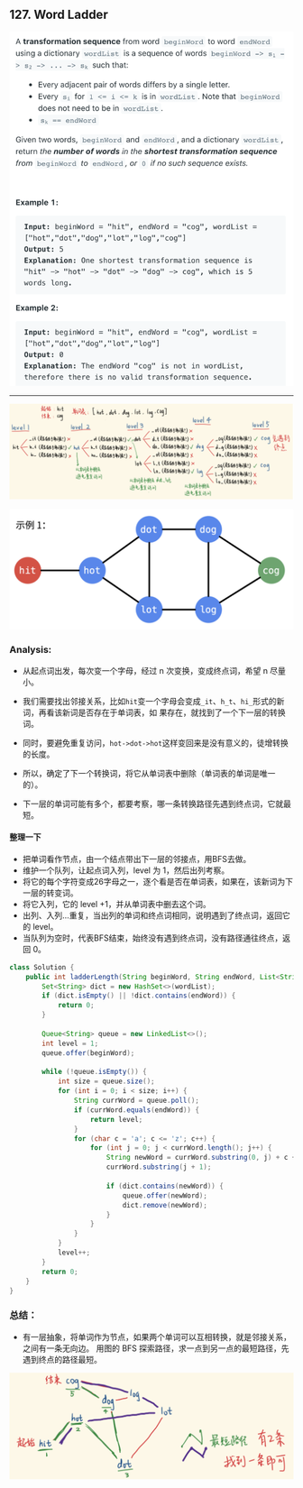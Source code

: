 ## 127. Word Ladder
![](img/2021-07-30-23-58-02.png)

---

![](img/2021-07-30-23-58-24.png)

![](img/2021-07-31-00-03-25.png)

### Analysis:

- 从起点词出发，每次变一个字母，经过 n 次变换，变成终点词，希望 n 尽量小。
- 我们需要找出邻接关系，比如`hit`变一个字母会变成`_it`、`h_t`、`hi_`形式的新词，再看该新词是否存在于单词表，如
  果存在，就找到了一个下一层的转换词。
- 同时，要避免重复访问，`hot->dot->hot`这样变回来是没有意义的，徒增转换的长度。
- 所以，确定了下一个转换词，将它从单词表中删除（单词表的单词是唯一的）。

- 下一层的单词可能有多个，都要考察，哪一条转换路径先遇到终点词，它就最短。

#### 整理一下

- 把单词看作节点，由一个结点带出下一层的邻接点，用BFS去做。
- 维护一个队列，让起点词入列，level 为 1，然后出列考察。
- 将它的每个字符变成26字母之一，逐个看是否在单词表，如果在，该新词为下一层的转变词。
- 将它入列，它的 level +1，并从单词表中删去这个词。
- 出列、入列…重复，当出列的单词和终点词相同，说明遇到了终点词，返回它的 level。
- 当队列为空时，代表BFS结束，始终没有遇到终点词，没有路径通往终点，返回 0。


```java
class Solution {
    public int ladderLength(String beginWord, String endWord, List<String> wordList){
        Set<String> dict = new HashSet<>(wordList);
        if (dict.isEmpty() || !dict.contains(endWord)) {
            return 0;
        }
        
        Queue<String> queue = new LinkedList<>();
        int level = 1;
        queue.offer(beginWord);
        
        while (!queue.isEmpty()) {
            int size = queue.size();
            for (int i = 0; i < size; i++) {
                String currWord = queue.poll();
                if (currWord.equals(endWord)) {
                    return level;
                }
                for (char c = 'a'; c <= 'z'; c++) {
                    for (int j = 0; j < currWord.length(); j++) {
                        String newWord = currWord.substring(0, j) + c + 
                        currWord.substring(j + 1);
                        
                        if (dict.contains(newWord)) {
                            queue.offer(newWord);
                            dict.remove(newWord);
                        }
                    }
                }
            }
            level++;
        }
        return 0;
    }
}
```

### 总结：

- 有一层抽象，将单词作为节点，如果两个单词可以互相转换，就是邻接关系，之间有一条无向边。
  用图的 BFS 探索路径，求一点到另一点的最短路径，先遇到终点的路径最短。

![](img/2021-07-31-00-02-14.png)
